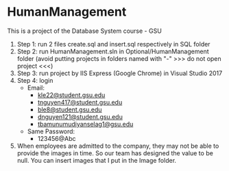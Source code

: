 # HumanManagement
This is a project of the Database System course - GSU

1. Step 1: run 2 files create.sql and insert.sql respectively in SQL folder
2. Step 2: run HumanManagement.sln in Optional/HumanManagement folder
(avoid putting projects in folders named with "-" >>> do not open project <<<) 
3. Step 3: run project by IIS Express (Google Chrome) in Visual Studio 2017
4. Step 4: login
	- Email: 
		- kle22@student.gsu.edu
		- tnguyen417@student.gsu.edu
		- ble8@student.gsu.edu
		- dnguyen121@student.gsu.edu
		- tbamunumudiyanselag1@gsu.edu
	- Same Password:
		- 123456@Abc
5. When employees are admitted to the company, they may not be able to provide the images in time.
So our team has designed the value to be null. You can insert images that I put in the Image folder.
